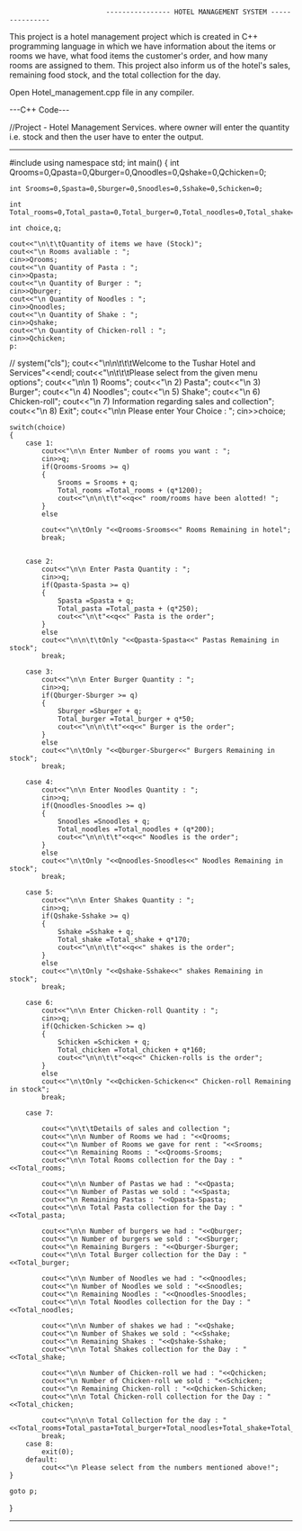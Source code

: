                             ---------------- HOTEL MANAGEMENT SYSTEM ---------------

This project is a hotel management project which is created in C++ programming language in which we have information about the items or rooms we have, what food items the customer's order, and how many rooms are assigned to them. This project also inform us of the hotel's sales, remaining food stock, and the total collection for the day.

Open Hotel_management.cpp file in any compiler.

---C++ Code---


//Project - Hotel Management Services. where owner will enter the quantity i.e. stock and then the user have to enter the output.

---
#include<iostream>
using namespace std;
int main()
{
	int Qrooms=0,Qpasta=0,Qburger=0,Qnoodles=0,Qshake=0,Qchicken=0;
	
	int Srooms=0,Spasta=0,Sburger=0,Snoodles=0,Sshake=0,Schicken=0;
	
	int Total_rooms=0,Total_pasta=0,Total_burger=0,Total_noodles=0,Total_shake=0,Total_chicken=0;
	
	int choice,q;
	
	cout<<"\n\t\tQuantity of items we have (Stock)";
	cout<<"\n Rooms avaliable : ";
	cin>>Qrooms;
	cout<<"\n Quantity of Pasta : ";
	cin>>Qpasta;
	cout<<"\n Quantity of Burger : ";
	cin>>Qburger;
	cout<<"\n Quantity of Noodles : ";
	cin>>Qnoodles;
	cout<<"\n Quantity of Shake : ";
	cin>>Qshake;
	cout<<"\n Quantity of Chicken-roll : ";
	cin>>Qchicken;
	p:
//	system("cls");
	cout<<"\n\n\t\t\tWelcome to the Tushar Hotel and Services"<<endl;
	cout<<"\n\t\t\tPlease select from the given menu options";
	cout<<"\n\n 1) Rooms";
	cout<<"\n 2) Pasta";
	cout<<"\n 3) Burger";
	cout<<"\n 4) Noodles";
	cout<<"\n 5) Shake";
	cout<<"\n 6) Chicken-roll";
	cout<<"\n 7) Information regarding sales and collection";
	cout<<"\n 8) Exit";
	cout<<"\n\n Please enter Your Choice : ";
	cin>>choice;
	
	switch(choice)
	{
	    case 1:
			cout<<"\n\n Enter Number of rooms you want : ";
			cin>>q;
			if(Qrooms-Srooms >= q)
			{
				Srooms = Srooms + q;
				Total_rooms =Total_rooms + (q*1200);
				cout<<"\n\n\t\t"<<q<<" room/rooms have been alotted! ";	
			}
			else
			
			cout<<"\n\tOnly "<<Qrooms-Srooms<<" Rooms Remaining in hotel";
			break;
			
	    
		case 2:
			cout<<"\n\n Enter Pasta Quantity : ";
			cin>>q;
			if(Qpasta-Spasta >= q)
			{
				Spasta =Spasta + q;
				Total_pasta =Total_pasta + (q*250);
				cout<<"\n\t"<<q<<" Pasta is the order";	
			}
			else
			cout<<"\n\n\t\tOnly "<<Qpasta-Spasta<<" Pastas Remaining in stock";
			break;
			
		case 3:
			cout<<"\n\n Enter Burger Quantity : ";
			cin>>q;
			if(Qburger-Sburger >= q)
			{
				Sburger =Sburger + q;
				Total_burger =Total_burger + q*50;
				cout<<"\n\n\t\t"<<q<<" Burger is the order";	
			}
			else
			cout<<"\n\tOnly "<<Qburger-Sburger<<" Burgers Remaining in stock";
			break;
			
		case 4:
			cout<<"\n\n Enter Noodles Quantity : ";
			cin>>q;
			if(Qnoodles-Snoodles >= q)
			{
				Snoodles =Snoodles + q;
				Total_noodles =Total_noodles + (q*200);
				cout<<"\n\n\t\t"<<q<<" Noodles is the order";	
			}
			else
			cout<<"\n\tOnly "<<Qnoodles-Snoodles<<" Noodles Remaining in stock";
			break;
			
		case 5:
			cout<<"\n\n Enter Shakes Quantity : ";
			cin>>q;
			if(Qshake-Sshake >= q)
			{
				Sshake =Sshake + q;
				Total_shake =Total_shake + q*170;
				cout<<"\n\n\t\t"<<q<<" shakes is the order";	
			}
			else
			cout<<"\n\tOnly "<<Qshake-Sshake<<" shakes Remaining in stock";
			break;
			
		case 6:
			cout<<"\n\n Enter Chicken-roll Quantity : ";
			cin>>q;
			if(Qchicken-Schicken >= q)
			{
				Schicken =Schicken + q;
				Total_chicken =Total_chicken + q*160;
				cout<<"\n\n\t\t"<<q<<" Chicken-rolls is the order";	
			}
			else
			cout<<"\n\tOnly "<<Qchicken-Schicken<<" Chicken-roll Remaining in stock";
			break;
			
		case 7:

			cout<<"\n\t\tDetails of sales and collection ";
			cout<<"\n\n Number of Rooms we had : "<<Qrooms;
			cout<<"\n Number of Rooms we gave for rent : "<<Srooms;
			cout<<"\n Remaining Rooms : "<<Qrooms-Srooms;
			cout<<"\n\n Total Rooms collection for the Day : "<<Total_rooms;
			
			cout<<"\n\n Number of Pastas we had : "<<Qpasta;
			cout<<"\n Number of Pastas we sold : "<<Spasta;
			cout<<"\n Remaining Pastas : "<<Qpasta-Spasta;
			cout<<"\n\n Total Pasta collection for the Day : "<<Total_pasta;
			
			cout<<"\n\n Number of burgers we had : "<<Qburger;
			cout<<"\n Number of burgers we sold : "<<Sburger;
			cout<<"\n Remaining Burgers : "<<Qburger-Sburger;
			cout<<"\n\n Total Burger collection for the Day : "<<Total_burger;
			
			cout<<"\n\n Number of Noodles we had : "<<Qnoodles;
			cout<<"\n Number of Noodles we sold : "<<Snoodles;
			cout<<"\n Remaining Noodles : "<<Qnoodles-Snoodles;
			cout<<"\n\n Total Noodles collection for the Day : "<<Total_noodles;
			
			cout<<"\n\n Number of shakes we had : "<<Qshake;
			cout<<"\n Number of Shakes we sold : "<<Sshake;
			cout<<"\n Remaining Shakes : "<<Qshake-Sshake;
			cout<<"\n\n Total Shakes collection for the Day : "<<Total_shake;
			
			cout<<"\n\n Number of Chicken-roll we had : "<<Qchicken;
			cout<<"\n Number of Chicken-roll we sold : "<<Schicken;
			cout<<"\n Remaining Chicken-roll : "<<Qchicken-Schicken;
			cout<<"\n\n Total Chicken-roll collection for the Day : "<<Total_chicken;
			
			cout<<"\n\n\n Total Collection for the day : "<<Total_rooms+Total_pasta+Total_burger+Total_noodles+Total_shake+Total_chicken;
			break;
		case 8:
			exit(0);
		default:
			cout<<"\n Please select from the numbers mentioned above!";
	}

	goto p;
}

---
